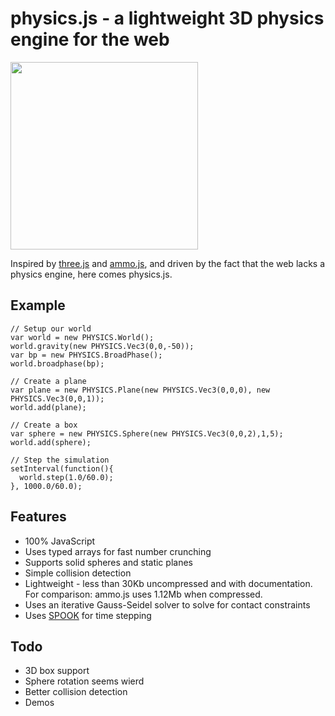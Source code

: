 # physics.js - a lightweight 3D physics engine for the web

<img src="http://granular.cs.umu.se/browserphysics/wp-content/uploads/2012/01/myphysicslib_javascript.png" width="300">

Inspired by [three.js](https://github.com/mrdoob/three.js) and [ammo.js](https://github.com/kripken/ammo.js), and driven by the fact that the web lacks a physics engine, here comes physics.js.

## Example
    // Setup our world
    var world = new PHYSICS.World();
    world.gravity(new PHYSICS.Vec3(0,0,-50));
    var bp = new PHYSICS.BroadPhase();
    world.broadphase(bp);
    
    // Create a plane
    var plane = new PHYSICS.Plane(new PHYSICS.Vec3(0,0,0), new PHYSICS.Vec3(0,0,1));
    world.add(plane);
    
    // Create a box
    var sphere = new PHYSICS.Sphere(new PHYSICS.Vec3(0,0,2),1,5);
    world.add(sphere);
    
    // Step the simulation
    setInterval(function(){
      world.step(1.0/60.0);
    }, 1000.0/60.0);
    
## Features

* 100% JavaScript
* Uses typed arrays for fast number crunching
* Supports solid spheres and static planes
* Simple collision detection
* Lightweight - less than 30Kb uncompressed and with documentation. For comparison: ammo.js uses 1.12Mb when compressed.
* Uses an iterative Gauss-Seidel solver to solve for contact constraints
* Uses [SPOOK](https://www8.cs.umu.se/kurser/5DV058/VT09/lectures/spooknotes.pdf) for time stepping

## Todo

* 3D box support
* Sphere rotation seems wierd
* Better collision detection
* Demos